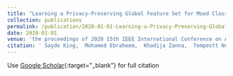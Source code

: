 ```yaml
---
title: "Learning a Privacy-Preserving Global Feature Set for Mood Classification Using Smartphone Activity and Sensor Data"
collection: publications
permalink: /publication/2020-01-01-Learning-a-Privacy-Preserving-Global-Feature-Set-for-Mood-Classification-Using-Smartphone-Activity-and-Sensor-Data
date: 2020-01-01
venue: 'the proceedings of 2020 15th IEEE International Conference on Automatic Face and Gesture Recognition (FG 2020)'
citation: ' Sayde King,  Mohamed Ebraheem,  Khadija Zanna,  Tempestt Neal, &quot;Learning a Privacy-Preserving Global Feature Set for Mood Classification Using Smartphone Activity and Sensor Data.&quot; In the proceedings of 2020 15th IEEE International Conference on Automatic Face and Gesture Recognition (FG 2020), 2020.'
---
```

Use [Google Scholar](https://scholar.google.com/scholar?q=Learning+a+Privacy+Preserving+Global+Feature+Set+for+Mood+Classification+Using+Smartphone+Activity+and+Sensor+Data){:target="_blank"} for full citation